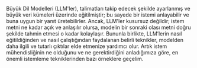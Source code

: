 Büyük Dil Modelleri (LLM'ler), talimatları takip edecek şekilde ayarlanmış ve büyük veri kümeleri üzerinde eğitilmiştir; bu sayede bir istemi anlayabilir ve buna uygun bir yanıt üretebilirler.
Ancak, LLM'ler kusursuz değildir; istem metni ne kadar açık ve anlaşılır olursa, modelin bir sonraki olası metni doğru şekilde tahmin etmesi o kadar kolaylaşır. Bununla birlikte, LLM’lerin nasıl eğitildiğinden ve nasıl çalıştığından faydalanan belirli teknikler, modelden daha ilgili ve tutarlı çıktılar elde etmenize yardımcı olur. Artık istem mühendisliğinin ne olduğunu ve ne gerektirdiğini anladığımıza göre, en önemli istemleme tekniklerinden bazı örneklere geçelim.


